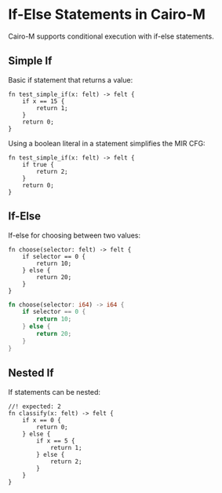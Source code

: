 # If-Else Statements in Cairo-M

Cairo-M supports conditional execution with if-else statements.

## Simple If

Basic if statement that returns a value:

```cairo-m
fn test_simple_if(x: felt) -> felt {
    if x == 15 {
        return 1;
    }
    return 0;
}
```

Using a boolean literal in a statement simplifies the MIR CFG:

```cairo-m
fn test_simple_if(x: felt) -> felt {
    if true {
        return 2;
    }
    return 0;
}
```

## If-Else

If-else for choosing between two values:

```cairo-m
fn choose(selector: felt) -> felt {
    if selector == 0 {
        return 10;
    } else {
        return 20;
    }
}
```

```rust
fn choose(selector: i64) -> i64 {
    if selector == 0 {
        return 10;
    } else {
        return 20;
    }
}
```

## Nested If

If statements can be nested:

```cairo-m
//! expected: 2
fn classify(x: felt) -> felt {
    if x == 0 {
        return 0;
    } else {
        if x == 5 {
            return 1;
        } else {
            return 2;
        }
    }
}
```
